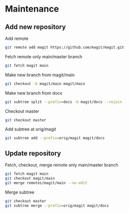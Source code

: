 # Maintenance

## Add new repository

Add remote
```bash
git remote add magit https://github.com/magit/magit.git
```

Fetch remote only main/master branch
```bash
git fetch magit main
```

Make new branch from magit/main
```bash
git checkout -b magit/main magit/main
```

Make new branch from docs
```bash
git subtree split --prefix=docs -b magit/docs --rejoin
```

Checkout master
```bash
git checkout master
```

Add subtree at orig/magit
```bash
git subtree add --prefix=orig/magit magit/docs
```

## Update repository

Fetch, checkout, merge remote only main/master branch
```bash
git fetch magit main
git checkout magit/main
git merge remotes/magit/main --no-edit
```

Merge subtree
```bash
git checkout master
git subtree merge --prefix=orig/magit magit/docs
```

